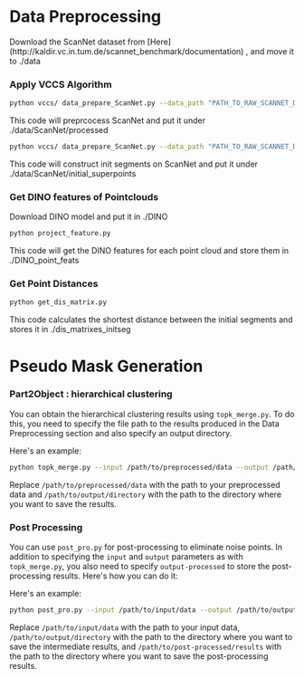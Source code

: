 
# Data Preprocessing
<div id=Data_Preprocessing>
Download the ScanNet dataset from [Here](http://kaldir.vc.in.tum.de/scannet_benchmark/documentation) , and move it to ./data

### Apply VCCS Algorithm

```bash
python vccs/ data_prepare_ScanNet.py --data_path "PATH_TO_RAW_SCANNET_DATASET"
```
This code will preprcocess ScanNet and put it under ./data/ScanNet/processed

```bash
python vccs/ data_prepare_ScanNet.py --data_path "PATH_TO_RAW_SCANNET_DATASET"
```
This code will construct init segments on ScanNet and put it under ./data/ScanNet/initial_superpoints

### Get DINO features of Pointclouds
Download DINO model and put it in ./DINO 
```bash
python project_feature.py
```
This code will get the DINO features for each point cloud and store them in ./DINO_point_feats

### Get Point Distances 
```bash
python get_dis_matrix.py
```
This code calculates the shortest distance between the initial segments and stores it in ./dis_matrixes_initseg

# Pseudo Mask Generation
<div id=Pseudo_Mask_Generation>

### Part2Object : hierarchical clustering

You can obtain the hierarchical clustering results using `topk_merge.py`. To do this, you need to specify the file path to the results produced in the Data Preprocessing section and also specify an output directory.

Here's an example:

```bash
python topk_merge.py --input /path/to/preprocessed/data --output /path/to/output/directory
```

Replace `/path/to/preprocessed/data` with the path to your preprocessed data and `/path/to/output/directory` with the path to the directory where you want to save the results.

### Post Processing

You can use `post_pro.py` for post-processing to eliminate noise points. In addition to specifying the `input` and `output` parameters as with `topk_merge.py`, you also need to specify `output-processed` to store the post-processing results. Here's how you can do it:

Here's an example:

```bash
python post_pro.py --input /path/to/input/data --output /path/to/output/directory --output-processed /path/to/post-processed/results
```
Replace `/path/to/input/data` with the path to your input data, `/path/to/output/directory` with the path to the directory where you want to save the intermediate results, and `/path/to/post-processed/results` with the path to the directory where you want to save the post-processing results.

